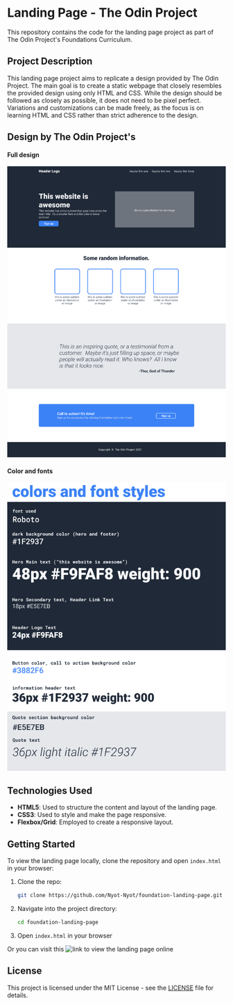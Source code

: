 # Landing Page - The Odin Project
This repository contains the code for the landing page project as part of The Odin Project's Foundations Curriculum.


## Project Description
This landing page project aims to replicate a design provided by The Odin Project. The main goal is to create a static webpage that closely resembles the provided design using only HTML and CSS. While the design should be followed as closely as possible, it does not need to be pixel perfect. Variations and customizations can be made freely, as the focus is on learning HTML and CSS rather than strict adherence to the design.


## Design by The Odin Project's
#### Full design
![Full design](res/01.png)

#### Color and fonts
![Color and fonts](res/02.png)


## Technologies Used
- **HTML5**: Used to structure the content and layout of the landing page.
- **CSS3**: Used to style and make the page responsive.
- **Flexbox/Grid**: Employed to create a responsive layout.


## Getting Started
To view the landing page locally, clone the repository and open `index.html` in your browser:

1. Clone the repo:
   ```bash
   git clone https://github.com/Nyot-Nyot/foundation-landing-page.git
   ```

2. Navigate into the project directory:
   ```bash
   cd foundation-landing-page
   ```

3. Open `index.html` in your browser

Or you can visit this ![link](Nyot-Nyot.github.io/foundation-landing-page) to view the landing page online


## License

This project is licensed under the MIT License - see the [LICENSE](LICENSE) file for details.
